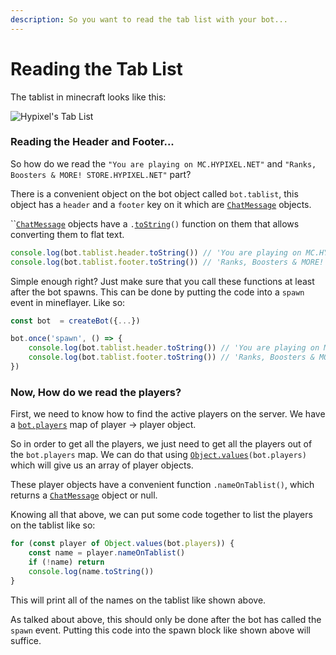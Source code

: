 ```yaml
---
description: So you want to read the tab list with your bot...
---
```


# Reading the Tab List

The tablist in minecraft looks like this:

![Hypixel's Tab List](https://i.imgur.com/O40uL1W.png)

### Reading the Header and Footer...

So how do we read the `"You are playing on MC.HYPIXEL.NET"` and `"Ranks, Boosters & MORE! STORE.HYPIXEL.NET"` part?

There is a convenient object on the bot object called `bot.tablist`, this object has a `header` and a `footer` key on it which are [`ChatMessage`](https://github.com/PrismarineJS/prismarine-chat#chatmessagemessagedisplaywarning) objects.

``[`ChatMessage`](https://github.com/PrismarineJS/prismarine-chat#chatmessagemessagedisplaywarning) objects have a `.`[`toString`](https://github.com/PrismarineJS/prismarine-chat#chattostringlang)`()` function on them that allows converting them to flat text.

```javascript
console.log(bot.tablist.header.toString()) // 'You are playing on MC.HYPIXEL.NET'
console.log(bot.tablist.footer.toString()) // 'Ranks, Boosters & MORE! STORE.HYPIXEL.NET'
```

Simple enough right? Just make sure that you call these functions at least after the bot spawns. This can be done by putting the code into a `spawn` event in mineflayer. Like so:

```javascript
const bot  = createBot({...})

bot.once('spawn', () => {
    console.log(bot.tablist.header.toString()) // 'You are playing on MC.HYPIXEL.NET'
    console.log(bot.tablist.footer.toString()) // 'Ranks, Boosters & MORE! STORE.HYPIXEL.NET'
})
```

### Now, How do we read the players?

First, we need to know how to find the active players on the server. We have a [`bot.players`](https://github.com/PrismarineJS/mineflayer/blob/master/docs/api.md#botplayers) map of player -> player object.

So in order to get all the players, we just need to get all the players out of the `bot.players` map. We can do that using [`Object.values`](https://developer.mozilla.org/en-US/docs/Web/JavaScript/Reference/Global\_Objects/Object/values)`(bot.players)` which will give us an array of player objects.

These player objects have a convenient function `.nameOnTablist()`, which returns a [`ChatMessage`](https://github.com/PrismarineJS/prismarine-chat#chatmessagemessagedisplaywarning) object or null.

Knowing all that above, we can put some code together to list the players on the tablist like so:

```javascript
for (const player of Object.values(bot.players)) {
    const name = player.nameOnTablist()
    if (!name) return
    console.log(name.toString())
}
```

This will print all of the names on the tablist like shown above.

As talked about above, this should only be done after the bot has called the `spawn` event. Putting this code into the spawn block like shown above will suffice.
